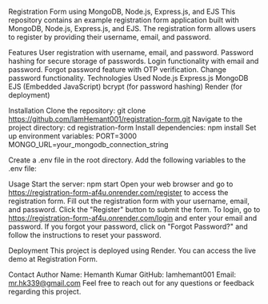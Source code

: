 Registration Form using MongoDB, Node.js, Express.js, and EJS
This repository contains an example registration form application built with MongoDB, Node.js, Express.js, and EJS. The registration form allows users to register by providing their username, email, and password.

Features
User registration with username, email, and password.
Password hashing for secure storage of passwords.
Login functionality with email and password.
Forgot password feature with OTP verification.
Change password functionality.
Technologies Used
Node.js
Express.js
MongoDB
EJS (Embedded JavaScript)
bcrypt (for password hashing)
Render (for deployment)

Installation
Clone the repository: git clone https://github.com/IamHemant001/registration-form.git
Navigate to the project directory: cd registration-form
Install dependencies: npm install
Set up environment variables: PORT=3000
MONGO_URL=your_mongodb_connection_string

Create a .env file in the root directory.
Add the following variables to the .env file:

Usage
Start the server: npm start
Open your web browser and go to https://registration-form-af4u.onrender.com/register to access the registration form.
Fill out the registration form with your username, email, and password.
Click the "Register" button to submit the form.
To login, go to https://registration-form-af4u.onrender.com/login and enter your email and password.
If you forgot your password, click on "Forgot Password?" and follow the instructions to reset your password.

Deployment
This project is deployed using Render. You can access the live demo at Registration Form.

Contact
Author Name: Hemanth Kumar
GitHub: Iamhemant001
Email: mr.hk339@gmail.com
Feel free to reach out for any questions or feedback regarding this project.
